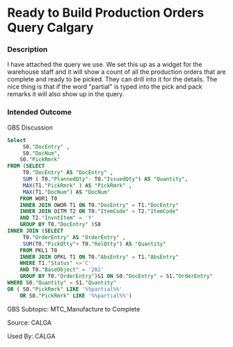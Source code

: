 # Ready to Build Production Orders Query Calgary

### Description

​I have attached the query we use. We set this up as a widget for the  warehouse staff and it will show a count of all the production orders  that are complete and ready to be picked. They can drill into it for the  details. The nice thing is that if the word "partial" is typed into the  pick and pack remarks it will also show up in the query.

### Intended Outcome

​GBS Discussion

```sql
Select
	 S0."DocEntry" ,
	 S0."DocNum",
	S0."PickRmrk" 
FROM (SELECT
	 T0."DocEntry" AS "DocEntry" ,
	 SUM ( T0."PlannedQty"- T0."IssuedQty") AS "Quantity",
	 MAX(T1."PickRmrk" ) AS "PickRmrk" ,
	 MAX(T1."DocNum") AS "DocNum" 
	FROM WOR1 T0 
	INNER JOIN OWOR T1 ON T0."DocEntry" = T1."DocEntry" 
	INNER JOIN OITM T2 ON T0."ItemCode" = T2."ItemCode" 
	AND T2."InvntItem" = 'Y' 
	GROUP BY T0."DocEntry" )S0 
INNER JOIN (SELECT
	 T0."OrderEntry" AS "OrderEntry" ,
	 SUM(T0."PickQtty"+ T0."RelQtty") AS "Quantity" 
	FROM PKL1 T0 
	INNER JOIN OPKL T1 ON T0."AbsEntry" = T1."AbsEntry" 
	WHERE T1."Status" <>'C' 
	AND T0."BaseObject" = '202' 
	GROUP BY T0."OrderEntry")S1 ON S0."DocEntry" = S1."OrderEntry" 
WHERE S0."Quantity" = S1."Quantity" 
OR ( S0."PickRmrk" LIKE '%%partial%%' 
	OR S0."PickRmrk" LIKE '%%partial%%')
```

GBS Subtopic: MTC_Manufacture to Complete

Source: CALGA

Used By: CALGA
